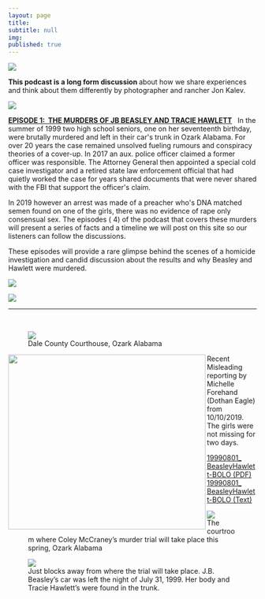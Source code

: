 ```yaml
---
layout: page
title: 
subtitle: null
img: 
published: true
---
```


 <img src="https://jonbcarroll.s3.us-east-2.amazonaws.com/podwebcover.jpg">

 <p>
 <strong>This podcast is a long form discussion </strong>about how we share experiences and think about them differently by photographer and rancher Jon Kalev. 
 <p>
 <img src="https://jonbcarroll.s3.us-east-2.amazonaws.com/episode-cover.jpg">
 
 <P><strong><a href="https://anchor.fm/jonkalev/episodes/Episode-1---The-Murders-of-J-B--Beasley-and-Tracie-Hawlett-e9alvt/a-a13nssg">EPISODE 1:&nbsp; THE MURDERS OF JB BEASLEY AND TRACIE HAWLETT</a> </strong>&nbsp; In the summer of 1999 two high school seniors, one on her seventeenth birthday, were brutally murdered and left in their car's trunk in Ozark Alabama. For over 20 years the case remained unsolved fueling rumours and conspiracy theories of a cover-up. In 2017 an aux. police officer claimed a former officer was responsible. The Attorney General then appointed a special cold case investigator and a retired state law enforcement official that had quietly worked the case for years shared documents that were never shared with the FBI that support the officer's claim. 
 <P>In 2019 however an arrest was made of a preacher who's DNA matched semen found on one of the girls, there was no evidence of rape only consensual sex. The episodes ( 4) of the podcast that covers these murders will present a series of facts and a timeline we will post on this site so our listeners can follow the discussions.
  <p>
  These episodes will provide a rare glimpse behind the scenes of a homicide investigation and candid discussion about the results and why Beasley and Hawlett were murdered. 
  <p>
<img src="https://jonbcarroll.s3.us-east-2.amazonaws.com/book-2.jpg">
 <p>
  <img src="https://jonbcarroll.s3.us-east-2.amazonaws.com/book-3.jpg">
   <hr>
   <br  />
<p>
 <figure>
<img src="https://jonbcarroll.s3.us-east-2.amazonaws.com/20191007-DSCF2349+copy.jpg">
<figcaption> Dale County Courthouse, Ozark Alabama</figcaption>
</figure>
 
 
<img src="https://jonbcarroll.s3.us-east-2.amazonaws.com/20191010_DothanEagle2.jpg" align="left" width="400" height="355">
<p>Recent Misleading reporting by Michelle Forehand (Dothan Eagle) from 10/10/2019. The girls were not missing for two days.
<p>
  <div id="DV-viewer-6466547-19990801-BeasleyHawlett-BOLO" class="DC-embed DC-embed-document DV-container"></div>
<script src="//assets.documentcloud.org/viewer/loader.js"></script>
<script>
  DV.load("https://www.documentcloud.org/documents/6466547-19990801-BeasleyHawlett-BOLO.js", {
  responsive: true,
    container: "#DV-viewer-6466547-19990801-BeasleyHawlett-BOLO"
  });
</script>
<noscript>
  <a href="https://assets.documentcloud.org/documents/6466547/19990801-BeasleyHawlett-BOLO.pdf">19990801_ BeasleyHawlett-BOLO (PDF)</a>
  <br />
  <a href="https://assets.documentcloud.org/documents/6466547/19990801-BeasleyHawlett-BOLO.txt">19990801_ BeasleyHawlett-BOLO (Text)</a>
</noscript>
<p>
 <figure>
<img src="https://jonbcarroll.s3.us-east-2.amazonaws.com/20191007-DSCF2342+copy.jpg">
<figcaption> The courtroom where Coley McCraney’s murder trial will take place this spring, Ozark Alabama</figcaption>
</figure>
 
 <figure>
<img src="https://jonbcarroll.s3.us-east-2.amazonaws.com/20191007-DSCF2407+copy.jpg">
<figcaption> Just blocks away from where the trial will take place. J.B. Beasley’s car was left the night of July 31, 1999. Her body and Tracie Hawlett’s were found in the trunk.</figcaption>
</figure>
</p>

  <br  />
